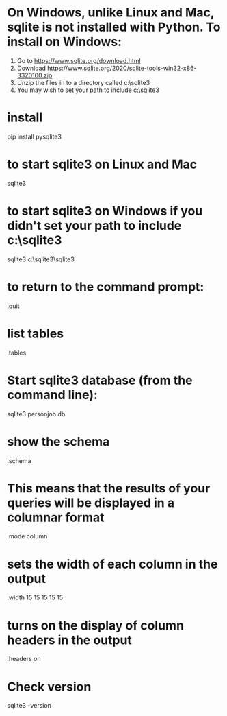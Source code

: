 # On Windows, unlike Linux and Mac, sqlite is not installed with Python. To install on Windows: #
1. Go to https://www.sqlite.org/download.html 
2. Download https://www.sqlite.org/2020/sqlite-tools-win32-x86-3320100.zip
3. Unzip the files in to a directory called c:\sqlite3
4. You may wish to set your path to include c:\sqlite3

# install #
pip install pysqlite3

# to start sqlite3 on Linux and Mac #
sqlite3

# to start sqlite3 on Windows if you didn't set your path to include c:\sqlite3 #
sqlite3 c:\sqlite3\sqlite3

# to return to the command prompt: #
.quit 

# list tables #
.tables

# Start sqlite3 database (from the command line): #
sqlite3 personjob.db

# show the schema #
.schema

# This means that the results of your queries will be displayed in a columnar format #
.mode column

#  sets the width of each column in the output #
.width 15 15 15 15 15

# turns on the display of column headers in the output #
.headers on

# Check version #
sqlite3 -version